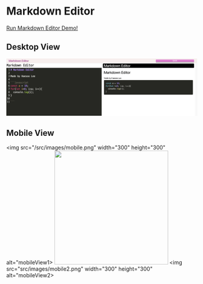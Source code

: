 # Markdown Editor
[Run Markdown Editor Demo!](https://haesoo-markdowneditor.netlify.app)

## Desktop View

![Desktop View](/src/images/desktop.png)

## Mobile View

<img src="/src/images/mobile.png" width="300" height="300" alt="mobileView1>
<img src="http://via.placeholder.com/150" width="300" height="300">
<img src="src/images/mobile2.png" width="300" height="300" alt="mobileView2>
